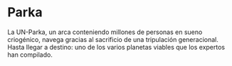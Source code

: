 # Parka
La UN-Parka, un arca conteniendo millones de personas en sueno criogénico, navega gracias al sacrificio de una tripulación generacional. Hasta llegar a destino: uno de los varios planetas viables que los expertos han compilado.
